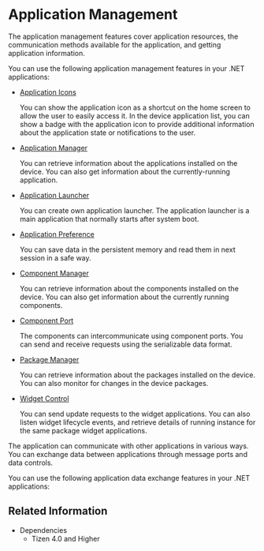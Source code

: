 # Application Management

The application management features cover application resources, the communication methods available for the application, and getting application information.

You can use the following application management features in your .NET applications:

- [Application Icons](app-icons.md)

  You can show the application icon as a shortcut on the home screen to allow the user to easily access it. In the device application list, you can show a badge with the application icon to provide additional information about the application state or notifications to the user.

- [Application Manager](app-manager.md)

  You can retrieve information about the applications installed on the device. You can also get information about the currently-running application.

- [Application Launcher](application-launcher.md)

  You can create own application launcher. The application launcher is a main application that normally starts after system boot.

- [Application Preference](application-preference.md)

  You can save data in the persistent memory and read them in next session in a safe way.

- [Component Manager](component-manager.md)

  You can retrieve information about the components installed on the device. You can also get information about the currently running components.

- [Component Port](component-port.md)

  The components can intercommunicate using component ports. You can send and receive requests using the serializable data format.

- [Package Manager](package-manager.md)

  You can retrieve information about the packages installed on the device. You can also monitor for changes in the device packages.

- [Widget Control](widget-control.md)

  You can send update requests to the widget applications. You can also listen widget lifecycle events, and retrieve details of running instance for the same package widget applications.

The application can communicate with other applications in various ways. You can exchange data between applications through message ports and data controls.

You can use the following application data exchange features in your .NET applications:

## Related Information
- Dependencies
  - Tizen 4.0 and Higher
